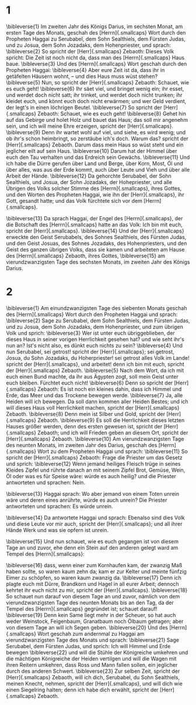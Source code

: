 # 1
\bibleverse{1} Im zweiten Jahr des Königs Darius, im sechsten Monat, am ersten Tage des Monats, geschah des [Herrn]{.smallcaps} Wort durch den Propheten Haggai zu Serubabel, dem Sohn Sealthiels, dem Fürsten Judas, und zu Josua, dem Sohn Jozadaks, dem Hohenpriester, und sprach: \bibleverse{2} So spricht der [Herr]{.smallcaps} Zebaoth: Dieses Volk spricht: Die Zeit ist noch nicht da, dass man des [Herrn]{.smallcaps} Haus baue. \bibleverse{3} Und des [Herrn]{.smallcaps} Wort geschah durch den Propheten Haggai: \bibleverse{4} Aber eure Zeit ist da, dass ihr in getäfelten Häusern wohnt, – und dies Haus muss wüst stehen? \bibleverse{5} Nun, so spricht der [Herr]{.smallcaps} Zebaoth: Schauet, wie es euch geht! \bibleverse{6} Ihr säet viel, und bringet wenig ein; ihr esset, und werdet doch nicht satt; ihr trinket, und werdet doch nicht trunken; ihr kleidet euch, und könnt euch doch nicht erwärmen; und wer Geld verdient, der legt's in einen löchrigen Beutel. \bibleverse{7} So spricht der [Herr]{.smallcaps} Zebaoth: Schauet, wie es euch geht! \bibleverse{8} Gehet hin auf das Gebirge und holet Holz und bauet das Haus; das soll mir angenehm sein, und ich will meine Ehre erzeigen, spricht der [Herr]{.smallcaps}. \bibleverse{9} Denn ihr wartet wohl auf viel, und siehe, es wird wenig; und ob ihr's schon heimbringt, so zerstäube ich's doch. Warum das? spricht der [Herr]{.smallcaps} Zebaoth. Darum dass mein Haus so wüst steht und ein jeglicher eilt auf sein Haus. \bibleverse{10} Darum hat der Himmel über euch den Tau verhalten und das Erdreich sein Gewächs. \bibleverse{11} Und ich habe die Dürre gerufen über Land und Berge, über Korn, Most, Öl und über alles, was aus der Erde kommt, auch über Leute und Vieh und über alle Arbeit der Hände. \bibleverse{12} Da gehorchte Serubabel, der Sohn Sealthiels, und Josua, der Sohn Jozadaks, der Hohepriester, und alle Übrigen des Volks solcher Stimme des [Herrn]{.smallcaps}, ihres Gottes, und den Worten des Propheten Haggai, wie ihn der [Herr]{.smallcaps}, ihr Gott, gesandt hatte; und das Volk fürchtete sich vor dem [Herrn]{.smallcaps}. 

\bibleverse{13} Da sprach Haggai, der Engel des [Herrn]{.smallcaps}, der die Botschaft des [Herrn]{.smallcaps} hatte an das Volk: Ich bin mit euch, spricht der [Herr]{.smallcaps}. \bibleverse{14} Und der [Herr]{.smallcaps} erweckte den Geist Serubabels, des Sohnes Sealthiels, des Fürsten Judas, und den Geist Josuas, des Sohnes Jozadaks, des Hohenpriesters, und den Geist des ganzen übrigen Volks, dass sie kamen und arbeiteten am Hause des [Herrn]{.smallcaps} Zebaoth, ihres Gottes, \bibleverse{15} am vierundzwanzigsten Tage des sechsten Monats, im zweiten Jahr des Königs Darius.

# 2
\bibleverse{1} Am einundzwanzigsten Tage des siebenten Monats geschah des [Herrn]{.smallcaps} Wort durch den Propheten Haggai und sprach: \bibleverse{2} Sage zu Serubabel, dem Sohn Sealthiels, dem Fürsten Judas, und zu Josua, dem Sohn Jozadaks, dem Hohenpriester, und zum übrigen Volk und sprich: \bibleverse{3} Wer ist unter euch übriggeblieben, der dieses Haus in seiner vorigen Herrlichkeit gesehen hat? und wie seht ihr's nun an? Ist's nicht also, es dünkt euch nichts zu sein? \bibleverse{4} Und nun Serubabel, sei getrost! spricht der [Herr]{.smallcaps}; sei getrost, Josua, du Sohn Jozadaks, du Hoherpriester! sei getrost alles Volk im Lande! spricht der [Herr]{.smallcaps}, und arbeitet! denn ich bin mit euch, spricht der [Herr]{.smallcaps} Zebaoth. \bibleverse{5} Nach dem Wort, da ich mit euch einen Bund machte, da ihr aus Ägypten zogt, soll mein Geist unter euch bleiben. Fürchtet euch nicht! \bibleverse{6} Denn so spricht der [Herr]{.smallcaps} Zebaoth: Es ist noch ein kleines dahin, dass ich Himmel und Erde, das Meer und das Trockene bewegen werde. \bibleverse{7} Ja, alle Heiden will ich bewegen. Da soll dann kommen aller Heiden Bestes; und ich will dieses Haus voll Herrlichkeit machen, spricht der [Herr]{.smallcaps} Zebaoth. \bibleverse{8} Denn mein ist Silber und Gold, spricht der [Herr]{.smallcaps} Zebaoth. \bibleverse{9} Es soll die Herrlichkeit dieses letzten Hauses größer werden, denn des ersten gewesen ist, spricht der [Herr]{.smallcaps} Zebaoth; und ich will Frieden geben an diesem Ort, spricht der [Herr]{.smallcaps} Zebaoth. \bibleverse{10} Am vierundzwanzigsten Tage des neunten Monats, im zweiten Jahr des Darius, geschah des [Herrn]{.smallcaps} Wort zu dem Propheten Haggai und sprach: \bibleverse{11} So spricht der [Herr]{.smallcaps} Zebaoth: Frage die Priester um das Gesetz und sprich: \bibleverse{12} Wenn jemand heiliges Fleisch trüge in seines Kleides Zipfel und rührte danach an mit seinem Zipfel Brot, Gemüse, Wein, Öl oder was es für Speise wäre: würde es auch heilig? und die Priester antworteten und sprachen: Nein. 

\bibleverse{13} Haggai sprach: Wo aber jemand von einem Toten unrein wäre und deren eines anrührte, würde es auch unrein? Die Priester antworteten und sprachen: Es würde unrein. 

\bibleverse{14} Da antwortete Haggai und sprach: Ebenalso sind dies Volk und diese Leute vor mir auch, spricht der [Herr]{.smallcaps}; und all ihrer Hände Werk und was sie opfern ist unrein. 

\bibleverse{15} Und nun schauet, wie es euch gegangen ist von diesem Tage an und zuvor, ehe denn ein Stein auf den anderen gelegt ward am Tempel des [Herrn]{.smallcaps}: 

\bibleverse{16} dass, wenn einer zum Kornhaufen kam, der zwanzig Maß haben sollte, so waren kaum zehn da; kam er zur Kelter und meinte fünfzig Eimer zu schöpfen, so waren kaum zwanzig da. \bibleverse{17} Denn ich plagte euch mit Dürre, Brandkorn und Hagel in all eurer Arbeit; dennoch kehrtet ihr euch nicht zu mir, spricht der [Herr]{.smallcaps}. \bibleverse{18} So schauet nun darauf von diesem Tage an und zuvor, nämlich von dem vierundzwanzigsten Tage des neunten Monats bis an den Tag, da der Tempel des [Herrn]{.smallcaps} gegründet ist; schauet darauf! \bibleverse{19} Denn kein Same liegt mehr in der Scheuer, so hat auch weder Weinstock, Feigenbaum, Granatbaum noch Ölbaum getragen; aber von diesem Tage an will ich Segen geben. \bibleverse{20} Und des [Herrn]{.smallcaps} Wort geschah zum andernmal zu Haggai am vierundzwanzigsten Tage des Monats und sprach: \bibleverse{21} Sage Serubabel, dem Fürsten Judas, und sprich: Ich will Himmel und Erde bewegen \bibleverse{22} und will die Stühle der Königreiche umkehren und die mächtigen Königreiche der Heiden vertilgen und will die Wagen mit ihren Reitern umkehren, dass Ross und Mann fallen sollen, ein jeglicher durch des anderen Schwert. \bibleverse{23} Zur selben Zeit, spricht der [Herr]{.smallcaps} Zebaoth, will ich dich, Serubabel, du Sohn Sealthiels, meinen Knecht, nehmen, spricht der [Herr]{.smallcaps}, und will dich wie einen Siegelring halten; denn ich habe dich erwählt, spricht der [Herr]{.smallcaps} Zebaoth.